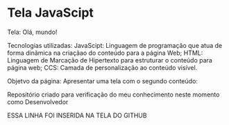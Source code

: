 # Tela JavaScipt
 Tela: Olá, mundo!

 Tecnologias utilizadas:
 JavaScipt: Linguagem de programação que atua de forma dinãmica na criaçãao do conteúdo para a página Web; 
 HTML: Linguagem de Marcação de Hipertexto para estruturar o conteúdo para página web;
 CCS: Camada de personalização ao conteúdo visível.

 Objetvo da página:
 Apresentar uma tela com o segundo conteúdo:

 
 
 Repositório criado para verificação do meu conhecimento neste momento como Desenvolvedor

 ESSA LINHA FOI INSERIDA NA TELA DO GITHUB
